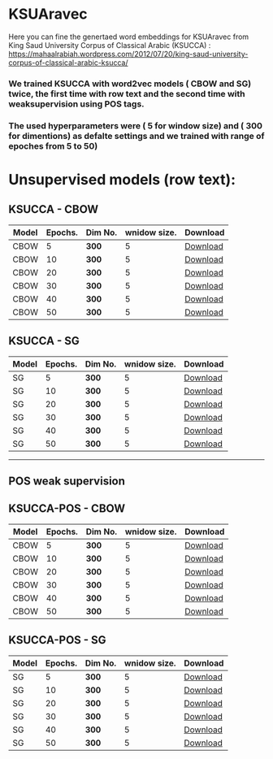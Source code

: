 # KSUAravec

Here you can fine the genertaed word embeddings for KSUAravec from King Saud University Corpus of Classical Arabic (KSUCCA) :
https://mahaalrabiah.wordpress.com/2012/07/20/king-saud-university-corpus-of-classical-arabic-ksucca/

### We trained KSUCCA with word2vec models ( CBOW and SG) twice, the first time with row text and the second time with weaksupervision using POS tags.
### The used hyperparameters were ( 5 for window size) and ( 300 for dimentions) as defalte settings and we trained with range of epoches from 5 to 50)

# Unsupervised models (row text):


## KSUCCA - CBOW 


Model     | Epochs.   	  | Dim No.              | wnidow size.        		| Download      |
-----     | --------   	  | --------             | ----------          	    | --------- 	|
CBOW        | 5 | **300**           | 5 	        | [Download](https://www.dropbox.com/sh/1tvz8je9goebjq9/AAD1emSabZ5xO4wNngJWGm6va?dl=0) |
CBOW         | 10 | **300**          | 5        | [Download](https://bakrianoo.sfo2.digitaloceanspaces.com/aravec/full_grams_cbow_100_twitter.zip) |
CBOW        | 20 | **300**           | 5 	        | [Download](https://bakrianoo.sfo2.digitaloceanspaces.com/aravec/full_grams_sg_300_twitter.zip) |
CBOW        | 30  | **300**           | 5	        | [Download](https://bakrianoo.sfo2.digitaloceanspaces.com/aravec/full_grams_sg_100_twitter.zip) |
CBOW        | 40 | **300**           | 5 	        | [Download](https://bakrianoo.sfo2.digitaloceanspaces.com/aravec/full_grams_cbow_300_wiki.zip) |
CBOW        | 50 | **300**           | 5         | [Download](https://bakrianoo.sfo2.digitaloceanspaces.com/aravec/full_grams_cbow_100_wiki.zip) |

## KSUCCA - SG 

Model     | Epochs.   	  | Dim No.              | wnidow size.        		| Download      |
-----     | --------   	  | --------             | ----------          	    | --------- 	|
SG        | 5 | **300**           | 5 	        | [Download](https://www.dropbox.com/sh/1tvz8je9goebjq9/AAD1emSabZ5xO4wNngJWGm6va?dl=0) |
SG         | 10 | **300**          | 5        | [Download](https://bakrianoo.sfo2.digitaloceanspaces.com/aravec/full_grams_cbow_100_twitter.zip) |
SG        | 20 | **300**           | 5 	        | [Download](https://bakrianoo.sfo2.digitaloceanspaces.com/aravec/full_grams_sg_300_twitter.zip) |
SG        | 30  | **300**           | 5	        | [Download](https://bakrianoo.sfo2.digitaloceanspaces.com/aravec/full_grams_sg_100_twitter.zip) |
SG        | 40 | **300**           | 5 	        | [Download](https://bakrianoo.sfo2.digitaloceanspaces.com/aravec/full_grams_cbow_300_wiki.zip) |
SG        | 50 | **300**           | 5         | [Download](https://bakrianoo.sfo2.digitaloceanspaces.com/aravec/full_grams_cbow_100_wiki.zip) |

***

## POS weak supervision

## KSUCCA-POS - CBOW 

Model     | Epochs.   	  | Dim No.              | wnidow size.        		| Download      |
-----     | --------   	  | --------             | ----------          	    | --------- 	|
CBOW        | 5 | **300**           | 5 	        | [Download](https://www.dropbox.com/sh/1tvz8je9goebjq9/AAD1emSabZ5xO4wNngJWGm6va?dl=0) |
CBOW         | 10 | **300**          | 5        | [Download](https://bakrianoo.sfo2.digitaloceanspaces.com/aravec/full_grams_cbow_100_twitter.zip) |
CBOW        | 20 | **300**           | 5 	        | [Download](https://bakrianoo.sfo2.digitaloceanspaces.com/aravec/full_grams_sg_300_twitter.zip) |
CBOW        | 30  | **300**           | 5	        | [Download](https://bakrianoo.sfo2.digitaloceanspaces.com/aravec/full_grams_sg_100_twitter.zip) |
CBOW        | 40 | **300**           | 5 	        | [Download](https://bakrianoo.sfo2.digitaloceanspaces.com/aravec/full_grams_cbow_300_wiki.zip) |
CBOW        | 50 | **300**           | 5         | [Download](https://bakrianoo.sfo2.digitaloceanspaces.com/aravec/full_grams_cbow_100_wiki.zip) |


## KSUCCA-POS - SG

Model     | Epochs.   	  | Dim No.              | wnidow size.        		| Download      |
-----     | --------   	  | --------             | ----------          	    | --------- 	|
SG        | 5 | **300**           | 5 	        | [Download](https://www.dropbox.com/sh/1tvz8je9goebjq9/AAD1emSabZ5xO4wNngJWGm6va?dl=0) |
SG         | 10 | **300**          | 5        | [Download](https://bakrianoo.sfo2.digitaloceanspaces.com/aravec/full_grams_cbow_100_twitter.zip) |
SG        | 20 | **300**           | 5 	        | [Download](https://bakrianoo.sfo2.digitaloceanspaces.com/aravec/full_grams_sg_300_twitter.zip) |
SG        | 30  | **300**           | 5	        | [Download](https://bakrianoo.sfo2.digitaloceanspaces.com/aravec/full_grams_sg_100_twitter.zip) |
SG        | 40 | **300**           | 5 	        | [Download](https://bakrianoo.sfo2.digitaloceanspaces.com/aravec/full_grams_cbow_300_wiki.zip) |
SG        | 50 | **300**           | 5         | [Download](https://bakrianoo.sfo2.digitaloceanspaces.com/aravec/full_grams_cbow_100_wiki.zip) |



